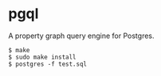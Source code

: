 # pgql

<!-- An in-memory Table Access Method (i.e. storage engine) for Postgres. -->

<!-- See also: https://notes.eatonphil.com/2023-11-01-postgres-table-access-methods.html. -->

A property graph query engine for Postgres.

```
$ make
$ sudo make install
$ postgres -f test.sql
```

